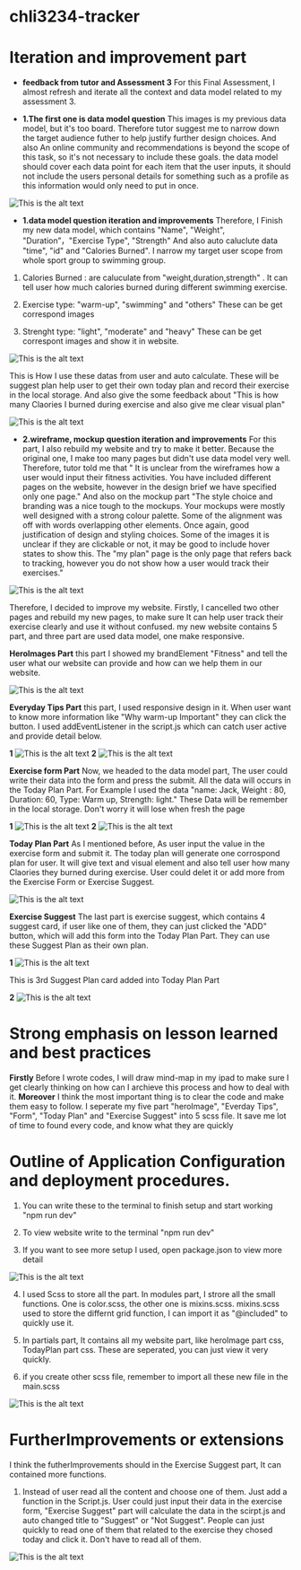# chli3234-tracker



# Iteration and improvement part

* __feedback from tutor and Assessment 3__ For this Final Assessment, I almost refresh and iterate all the context and data model related to my assessment 3. 

* __1.The first one is data model question__ This images is my previous data model, but it's too board. Therefore tutor suggest me to narrow down the target audience futher to help justify further design choices. And also An online community and recommendations is beyond the scope of this task, so it's not necessary to include these goals. the data model should cover each data point for each item that the user inputs, it should not include the users personal details for something such as a profile as this information would only need to put in once.

![This is the alt text](./public/readMeImages/dataModel1.png)


* __1.data model question iteration and improvements__ Therefore, I Finish my new data model, which contains "Name", "Weight", "Duration”，"Exercise Type", "Strength" And also auto caluclute data "time", "id" and "Calories Burned". I narrow my target user scope from whole sport group to swimming group. 

1. Calories Burned : are caluculate from "weight,duration,strength" . It can tell user how much calories burned during different swimming exercise. 

2. Exercise type: "warm-up", "swimming" and "others" These can be get correspond images 

3. Strenght type: "light", "moderate" and "heavy" These can be get correspont images and show it in website.

![This is the alt text](./public/readMeImages/dataModel2.png)

This is How I use these datas from user and auto calculate. These will be  suggest plan help user to get their own today plan and record their exercise in the local storage. And also give the some feedback about "This is how many Claories I burned during exercise and also give me clear visual plan"

![This is the alt text](./public/readMeImages/dataModel3.png)

* __2.wireframe, mockup question iteration and improvements__  For this part, I also rebuild my website and try to make it better. Because the original one, I make too many pages but didn't use data model very well. Therefore, tutor told me that " It is unclear from the wireframes how a user would input their fitness activities. You have included different pages on the website, however in the design brief we have specified only one page." And also on the mockup part "The style choice and branding was a nice tough to the mockups. Your mockups were mostly well designed with a strong colour palette. Some of the alignment was off with words overlapping other elements. Once again, good justification of design and styling choices. Some of the images it is unclear if they are clickable or not, it may be good to include hover states to show this. The "my plan" page is the only page that refers back to tracking, however you do not show how a user would track their exercises."

![This is the alt text](./public/readMeImages/mockUp1.png)


Therefore, I decided to improve my website. Firstly, I cancelled two other pages and rebuild my new pages, to make sure It can help user track their exercise clearly and use it without confused. my new website contains 5 part, and three part are used data model, one make responsive.

**HeroImages Part** this part I showed my brandElement "Fitness" and tell the user what our website can provide and how can we help them in our website.

![This is the alt text](./public/readMeImages/heroImage.png)

**Everyday Tips Part**
this part, I used responsive design in it. When user want to know more information like "Why warm-up Important" they can click the button. I used addEventListener in the script.js which can catch user active and provide detail below.

**1**
 ![This is the alt text](./public/readMeImages/EverydayTips1.png)
**2**
 ![This is the alt text](./public/readMeImages/EverydayTips2.png)

**Exercise form Part**
Now, we headed to the data model part, The user could write their data into the form and press the submit. All the data will occurs in the Today Plan Part. For Example I used the data "name: Jack, Weight : 80, Duration: 60, Type: Warm up, Strength: light." These Data will be remember in the local storage. Don't worry it will lose when fresh the page

**1**
![This is the alt text](./public/readMeImages/form1.png)
**2**
![This is the alt text](./public/readMeImages/TodayPlan1.png)


**Today Plan Part**
As I mentioned before, As user input the value in the exercise form and submit it. The today plan will generate one corrospond plan for user. It will give text and visual element and also tell user how many Claories they burned during exercise. User could delet it or add more from the Exercise Form or Exercise Suggest.

![This is the alt text](./public/readMeImages/TodayPlan2.png)

**Exercise Suggest**
The last part is exercise suggest, which contains 4 suggest card, if user like one of them, they can just clicked the "ADD" button, which will add this form into the Today Plan Part. They can use these Suggest Plan as their own plan.

**1**
![This is the alt text](./public/readMeImages/ExerciseSuggest1.png)

This is 3rd Suggest Plan card added into Today Plan Part

**2**
![This is the alt text](./public/readMeImages/ExerciseSuggest2.png)


# Strong emphasis on lesson learned and best practices
**Firstly** Before I wrote codes, I will draw mind-map in my ipad to make sure I get clearly thinking on how can I archieve this process and how to deal with it. 
**Moreover** I think the most important thing is to clear the code and make them easy to follow. I seperate my five part "heroImage", "Everday Tips", "Form", "Today Plan" and "Exercise Suggest" into 5 scss file. It save me lot of time to found every code, and know what they are quickly

# Outline of Application Configuration and deployment procedures.
1. You can write these to the terminal to finish setup and start working "npm run dev"

2. To view website write to the terminal "npm run dev"

3. If you want to see more setup I used, open package.json to view more detail

![This is the alt text](./public/readMeImages/packageJson.png)


4. I used Scss to store all the part. In modules part, I strore all the small functions. One is color.scss, the other one is mixins.scss. mixins.scss used to store the differnt grid function, I can import it as "@included" to quickly use it.

5. In partials part, It contains all my website part, like heroImage part css, TodayPlan part css. These are seperated, you can just view it very quickly.

6. if you create other scss file, remember to import all these new file in the main.scss

![This is the alt text](./public/readMeImages/scss1.png)


# FurtherImprovements or extensions
I think the futherImprovements should in the Exercise Suggest part, It can contained more functions.

1. Instead of user read all the content and choose one of them. Just add a function in the Script.js. User could just input their data in the exercise form, "Exercise Suggest" part will calculate the data in the scirpt.js and  auto changed title to "Suggest" or "Not Suggest". People can just quickly to read one of them that related to the exercise they chosed today and click it. Don't have to read all of them.

![This is the alt text](./public/readMeImages/ExerciseSuggest1.png)